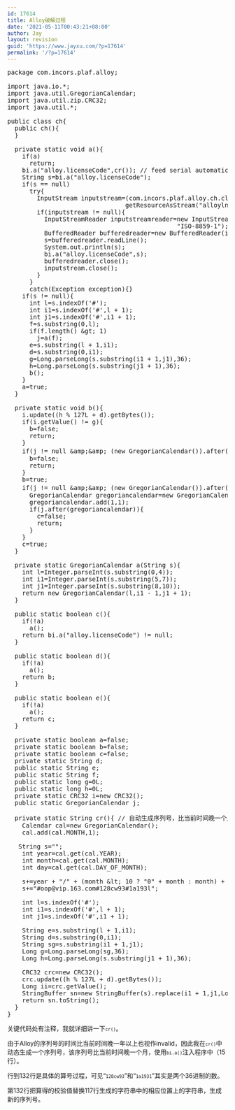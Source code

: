 ```yaml
---
id: 17614
title: Alloy破解过程
date: '2021-05-11T00:43:21+08:00'
author: Jay
layout: revision
guid: 'https://www.jayxu.com/?p=17614'
permalink: '/?p=17614'
---
```


<!-- wp:enlighter/codeblock {"language":"java"} -->
<pre class="EnlighterJSRAW" data-enlighter-language="java" data-enlighter-theme="" data-enlighter-highlight="" data-enlighter-linenumbers="" data-enlighter-lineoffset="" data-enlighter-title="" data-enlighter-group="">package com.incors.plaf.alloy;
 
import java.io.*;
import java.util.GregorianCalendar;
import java.util.zip.CRC32;
import java.util.*;

public class ch{
  public ch(){
  }

  private static void a(){
    if(a)
      return;
    bi.a("alloy.licenseCode",cr()); // feed serial automatically
    String s=bi.a("alloy.licenseCode");
    if(s == null)
      try{
        InputStream inputstream=(com.incors.plaf.alloy.ch.class).getClassLoader().
                                getResourceAsStream("alloylnf.lic");
        if(inputstream != null){
          InputStreamReader inputstreamreader=new InputStreamReader(inputstream,
                                              "ISO-8859-1");
          BufferedReader bufferedreader=new BufferedReader(inputstreamreader);
          s=bufferedreader.readLine();
          System.out.println(s);
          bi.a("alloy.licenseCode",s);
          bufferedreader.close();
          inputstream.close();
        }
      }
      catch(Exception exception){}
    if(s != null){
      int l=s.indexOf('#');
      int i1=s.indexOf('#',l + 1);
      int j1=s.indexOf('#',i1 + 1);
      f=s.substring(0,l);
      if(f.length() &amp;gt; 1)
        j=a(f);
      e=s.substring(l + 1,i1);
      d=s.substring(0,i1);
      g=Long.parseLong(s.substring(i1 + 1,j1),36);
      h=Long.parseLong(s.substring(j1 + 1),36);
      b();
    }
    a=true;
  }

  private static void b(){
    i.update((h % 127L + d).getBytes());
    if(i.getValue() != g){
      b=false;
      return;
    }
    if(j != null &amp;amp;&amp;amp; (new GregorianCalendar()).after(j)){ // 试用号过期
      b=false;
      return;
    }
    b=true;
    if(j != null &amp;amp;&amp;amp; (new GregorianCalendar()).after(new GregorianCalendar(2003,7,12))){ // 如果使用期大于1年
      GregorianCalendar gregoriancalendar=new GregorianCalendar();
      gregoriancalendar.add(1,1);
      if(j.after(gregoriancalendar)){
        c=false;
        return;
      }
    }
    c=true;
  }

  private static GregorianCalendar a(String s){
    int l=Integer.parseInt(s.substring(0,4));
    int i1=Integer.parseInt(s.substring(5,7));
    int j1=Integer.parseInt(s.substring(8,10));
    return new GregorianCalendar(l,i1 - 1,j1 + 1);
  }

  public static boolean c(){
    if(!a)
      a();
    return bi.a("alloy.licenseCode") != null;
  }

  public static boolean d(){
    if(!a)
      a();
    return b;
  }

  public static boolean e(){
    if(!a)
      a();
    return c;
  }

  private static boolean a=false;
  private static boolean b=false;
  private static boolean c=false;
  private static String d;
  public static String e;
  public static String f;
  public static long g=0L;
  public static long h=0L;
  private static CRC32 i=new CRC32();
  public static GregorianCalendar j;

  private static String cr(){ // 自动生成序列号，比当前时间晚一个月
    Calendar cal=new GregorianCalendar();
    cal.add(cal.MONTH,1);

   String s="";
    int year=cal.get(cal.YEAR);
    int month=cal.get(cal.MONTH);
    int day=cal.get(cal.DAY_OF_MONTH);

    s+=year + "/" + (month &amp;lt; 10 ? "0" + month : month) + "/" + (day &amp;lt; 10 ? "0" + day : day);
    s+="#oop@vip.163.com#128cw93#1a193l";

    int l=s.indexOf('#');
    int i1=s.indexOf('#',l + 1);
    int j1=s.indexOf('#',i1 + 1);

    String e=s.substring(l + 1,i1);
    String d=s.substring(0,i1);
    String sg=s.substring(i1 + 1,j1);
    Long g=Long.parseLong(sg,36);
    Long h=Long.parseLong(s.substring(j1 + 1),36);

    CRC32 crc=new CRC32();
    crc.update((h % 127L + d).getBytes());
    Long ii=crc.getValue();
    StringBuffer sn=new StringBuffer(s).replace(i1 + 1,j1,Long.toString(ii,36));
    return sn.toString();
  }
}
</pre>
<!-- /wp:enlighter/codeblock -->

<!-- wp:paragraph -->
<p>关键代码处有注释，我就详细讲一下<code><code data-enlighter-language="generic" class="EnlighterJSRAW">cr()</code></code>。</p>
<!-- /wp:paragraph -->

<!-- wp:paragraph -->
<p>由于Alloy的序列号的时间比当前时间晚一年以上也视作invalid，因此我在<code><code data-enlighter-language="generic" class="EnlighterJSRAW">cr()</code></code>中动态生成一个序列号，该序列号比当前时间晚一个月，使用<code><code data-enlighter-language="generic" class="EnlighterJSRAW">bi.a()</code></code>注入程序中（15行）。</p>
<!-- /wp:paragraph -->

<!-- wp:paragraph -->
<p>行到132行是具体的算号过程，可见“<code><code data-enlighter-language="generic" class="EnlighterJSRAW">128cw93</code></code>”和“<code><code data-enlighter-language="generic" class="EnlighterJSRAW">1a1931</code></code>”其实是两个36进制的数。</p>
<!-- /wp:paragraph -->

<!-- wp:paragraph -->
<p>第132行把算得的校验值替换117行生成的字符串中的相应位置上的字符串，生成新的序列号。</p>
<!-- /wp:paragraph -->